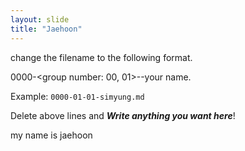```yaml
---
layout: slide
title: "Jaehoon"
---
```


change the filename to the following format.

0000-<group number: 00, 01>-<member number>-your name.

Example: `0000-01-01-simyung.md`

Delete above lines and ***Write anything you want here***!

my name is jaehoon
